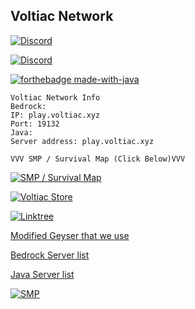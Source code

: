 ## Voltiac Network

[![Discord](https://user-images.githubusercontent.com/57390764/112718087-d4764180-8f44-11eb-8125-8239aee31ec8.png)](http://discord.voltiac.xyz/)

[![Discord](https://img.shields.io/discord/753431687421231186?color=blue&label=DISCORD&style=for-the-badge)](http://discord.voltiac.xyz/)

[![forthebadge made-with-java](http://ForTheBadge.com/images/badges/made-with-java.svg)](https://java.com/)

	Voltiac Network Info
	Bedrock:
	IP: play.voltiac.xyz
	Port: 19132
	Java:
	Server address: play.voltiac.xyz
	
	VVV SMP / Survival Map (Click Below)VVV

[![SMP / Survival Map](https://rebootek.fr/img/dynmap.png)](http://map.voltiac.xyz:1234)

[![Voltiac Store](https://pbs.twimg.com/profile_images/1286222535886024704/emXjA_ju.jpg)](http://store.voltiac.xyz/)

[![Linktree](https://user-images.githubusercontent.com/57390764/112718062-b6a8dc80-8f44-11eb-8951-037d11d43926.jpg)](linktr.ee/VoltiacNet)

[Modified Geyser that we use](https://github.com/Hellohi3654/Geyser/)

[Bedrock Server list](https://minecraftpocket-servers.com/server/104647/)

[Java Server list](https://minecraft-server-list.com/server/469135/)

[![SMP](https://user-images.githubusercontent.com/57390764/112718189-739b3900-8f45-11eb-8fae-a90ffbb4215a.png)](https://voltiac.xyz)

